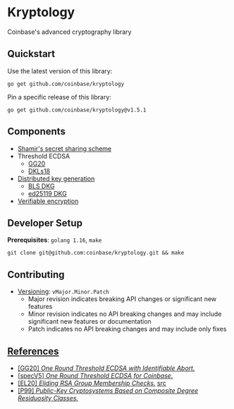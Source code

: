 # Kryptology
Coinbase's advanced cryptography library

## Quickstart
Use the latest version of this library:
```$xslt
go get github.com/coinbase/kryptology
```

Pin a specific release of this library:
```$xslt
go get github.com/coinbase/kryptology@v1.5.1
```

## Components
- [Shamir's secret sharing scheme](pkg/sharing)
- Threshold ECDSA
    - [GG20](pkg/tecdsa/gg20)
    - [DKLs18](pkg/tecdsa/dkls)
- [Distributed key generation](pkg/dkg/gennaro) 
    - [BLS DKG](test/dkg/bls)
    - [ed25119 DKG](test/dkg/ed25519)
- [Verifiable encryption](pkg/verenc)
    
## Developer Setup
**Prerequisites**: `golang 1.16`, `make`

```$xslt
git clone git@github.com:coinbase/kryptology.git && make 
``` 

## Contributing
- [Versioning](https://blog.golang.org/publishing-go-modules): `vMajor.Minor.Patch`
    - Major revision indicates breaking API changes or significant new features
    - Minor revision indicates no API breaking changes and may include significant new features or documentation
    - Patch indicates no API breaking changes and may include only fixes
 
 
## [References](docs/)
- [[GG20] _One Round Threshold ECDSA with Identifiable Abort._](https://eprint.iacr.org/2020/540.pdf)
- [[specV5] _One Round Threshold ECDSA for Coinbase._](docs/Coinbase_Pseudocode_v5.pdf)
- [[EL20] _Eliding RSA Group Membership Checks._](docs/rsa-membership.pdf) [src](https://www.overleaf.com/project/5f9c3b0624a9a600012037a3)
- [[P99] _Public-Key Cryptosystems Based on Composite Degree Residuosity Classes._](http://citeseerx.ist.psu.edu/viewdoc/download?doi=10.1.1.112.4035&rep=rep1&type=pdf)
